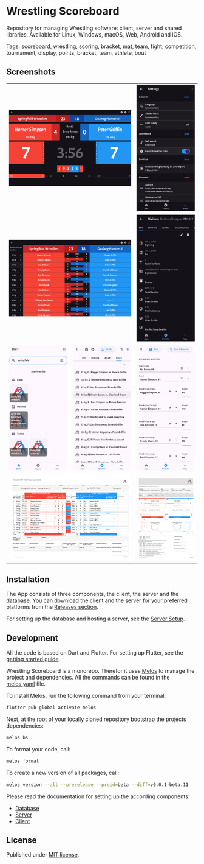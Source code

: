 # Wrestling Scoreboard

Repository for managing Wrestling software: client, server and shared libraries.
Available for Linux, Windows, macOS, Web, Android and iOS.

Tags: scoreboard, wrestling, scoring, bracket, mat, team, fight, competition, tournament, display, points, bracket, team, athlete, bout

## Screenshots

<table>
  <tr>
    <td colspan="2"><img src="docs/images/display_bout_dark.png"></td>
    <td><img src="docs/images/screen_settings_dark.png"></td>
  </tr>
  <tr>
    <td colspan="2"><img src="docs/images/display_teammatch_dark.png"></td>
    <td><img src="docs/images/screen_division_info_dark.png"></td>
  </tr>
  <tr>
    <td width="33.3%"><img src="docs/images/screen_home_search_light.png"></td>
    <td width="33.3%"><img src="docs/images/screen_teammatch_bouts_light.png"></td>
    <td><img src="docs/images/screen_lineup_edit_light.png"></td>
  </tr>
  <tr>
    <td colspan="2"><img src="docs/images/pdf_transcript_teammatch.png"></td>
    <td><img src="docs/images/pdf_scoresheet_teammatch.png"></td>
  </tr>
</table>

## Installation

The App consists of three components, the client, the server and the database.
You can download the client and the server for your preferred platforms from the [Releases section](https://github.com/Oberhauser-Dev/wrestling_scoreboard/releases).

For setting up the database and hosting a server, see the [Server Setup](wrestling_scoreboard_server/README.md#setup).

## Development

All the code is based on Dart and Flutter. For setting up Flutter, see the [getting started guide](https://docs.flutter.dev/get-started).

Wrestling Scoreboard is a monorepo.
Therefor it uses [Melos](https://github.com/invertase/melos) to manage the project and dependencies.
All the commands can be found in the [melos.yaml](melos.yaml) file.

To install Melos, run the following command from your terminal:

```bash
flutter pub global activate melos
```

Next, at the root of your locally cloned repository bootstrap the projects dependencies:

```bash
melos bs
```

To format your code, call:
```bash
melos format
```

To create a new version of all packages, call:
```bash
melos version --all --prerelease --preid=beta --diff=v0.0.1-beta.11
```

Please read the documentation for setting up the according components:
- [Database](wrestling_scoreboard_server/database/README.md)
- [Server](wrestling_scoreboard_server/README.md#development)
- [Client](wrestling_scoreboard_client/README.md)

## License

Published under [MIT license](./LICENSE.md).
